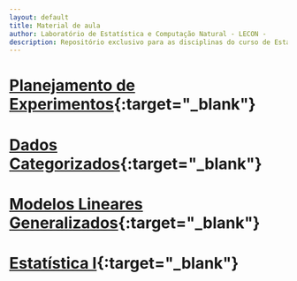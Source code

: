 ```yaml
---
layout: default
title: Material de aula
author: Laboratório de Estatística e Computação Natural - LECON -
description: Repositório exclusivo para as disciplinas do curso de Estatística
---
```


# [Planejamento de Experimentos](https://nataly-jm.github.io/aulas/planejamento){:target="_blank"}

# [Dados Categorizados](https://nataly-jm.github.io/aulas/categorizados){:target="_blank"}

# [Modelos Lineares Generalizados](https://nataly-jm.github.io/aulas/MLG){:target="_blank"}

# [Estatística I](https://nataly-jm.github.io/aulas/EstatisticaI){:target="_blank"}






<script src="http://code.jquery.com/jquery-1.4.2.min.js"></script> <script> var x = document.getElementsByClassName("site-footer-credits"); setTimeout(() => { x[0].remove(); }, 10); </script>

